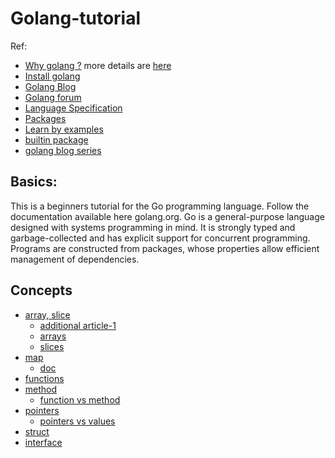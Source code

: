 # Golang-tutorial
Ref:
* [Why golang ?](https://go.dev/solutions) more details are [here](https://yourbasic.org/golang/advantages-over-java-python/)
* [Install golang](https://golang.org/doc/install)
* [Golang Blog](https://blog.golang.org/)
* [Golang forum](https://forum.golangbridge.org/)
* [Language Specification](https://golang.org/ref/spec)
* [Packages](https://pkg.go.dev/)
* [Learn by examples](https://gobyexample.com/)
* [builtin package](https://golang.org/pkg/builtin/)
* [golang blog series](https://golangbot.com/learn-golang-series/)

## Basics:
This is a beginners tutorial for the Go programming language. Follow the documentation available here golang.org.
Go is a general-purpose language designed with systems programming in mind. It is strongly typed and garbage-collected and has explicit support for concurrent programming. Programs are constructed from packages, whose properties allow efficient management of dependencies.

## Concepts
* [array, slice](https://blog.golang.org/slices-intro) 
  * [additional article-1](https://go101.org/article/container.html)
  * [arrays](https://golang.org/doc/effective_go#arrays)
  * [slices](https://golang.org/doc/effective_go#slices)
* [map](https://blog.golang.org/maps)
  * [doc](https://golang.org/doc/effective_go#maps)
* [functions](https://golangbot.com/functions/)
* [method](https://www.callicoder.com/golang-methods-tutorial/)
  * [function vs method](https://www.sohamkamani.com/golang/functions-vs-methods/)
* [pointers](https://golangbot.com/pointers/)
  * [pointers vs values](https://golang.org/doc/effective_go#pointers_vs_values)
* [struct](https://golangbot.com/structs/) 
* [interface](https://golang.org/doc/effective_go#interfaces)
